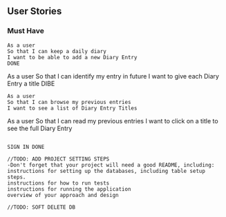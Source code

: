 ## User Stories
### Must Have
```
As a user
So that I can keep a daily diary
I want to be able to add a new Diary Entry
DONE
```
As a user
So that I can identify my entry in future
I want to give each Diary Entry a title
DIBE
```
As a user
So that I can browse my previous entries
I want to see a list of Diary Entry Titles
```
As a user
So that I can read my previous entries
I want to click on a title to see the full Diary Entry
```

SIGN IN DONE

//TODO: ADD PROJECT SETTING STEPS 
-Don't forget that your project will need a good README, including:
instructions for setting up the databases, including table setup steps.
instructions for how to run tests
instructions for running the application
overview of your approach and design

//TODO: SOFT DELETE DB

